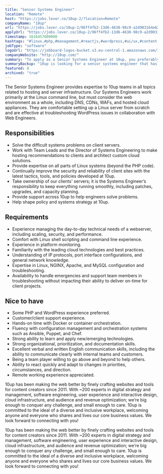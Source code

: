 ```yaml
---
title: "Senior Systems Engineer"
location: "Remote"
host: "https://jobs.lever.co/10up-2/?location=Remote"
companyName: "10up"
url: "https://jobs.lever.co/10up-2/96ff4fb2-13d6-4638-98c9-a2d903164e62"
applyUrl: "https://jobs.lever.co/10up-2/96ff4fb2-13d6-4638-98c9-a2d903164e62/apply"
timestamp: 1616457600000
hashtags: "#linux,#php,#management,#reactjs,#wordpress,#ui/ux,#content,#ansible,#puppet,#chef"
jobType: "software"
logoUrl: "https://jobboard-logos-bucket.s3.eu-central-1.amazonaws.com/10up"
companyWebsite: "http://10up.com/"
summary: "To apply as a Senior Systems Engineer at 10up, you preferably need to have experience managing the day-to-day technical needs of a webserver, including scaling, security, and performance."
summaryBackup: "10up is looking for a senior systems engineer that has experience in: #linux, #php, #management."
featured: 8
archived: "true"
---
```


The Senior Systems Engineer provides expertise to 10up teams in all topics related to hosting and server infrastructure. Our Systems Engineers work primarily at the Linux command line, but must consider the web environment as a whole, including DNS, CDNs, WAFs, and hosted cloud appliances. They are comfortable setting up a Linux server from scratch and are effective at troubleshooting WordPress issues in collaboration with Web Engineers.

## Responsibilities

*   Solve the difficult systems problems on client servers.
*   Work with Team Leads and the Director of Systems Engineering to make hosting recommendations to clients and architect custom cloud solutions.
*   Provide expertise on all parts of Linux systems (beyond the PHP code).
*   Continually improve the security and reliability of client sites with the latest tactics, tools, and policies developed at 10up.
*   Take ownership of our clients' servers; it is the Systems Engineer’s responsibility to keep everything running smoothly, including patches, upgrades, and capacity planning.
*   Provide support across 10up to help engineers solve problems.
*   Help shape policy and systems strategy at 10up.

## Requirements

*   Experience managing the day-to-day technical needs of a webserver, including scaling, security, and performance.
*   Comfort with Linux shell scripting and command line experience.
*   Experience in platform monitoring.
*   Familiarity with the leading cloud technologies and best practices.
*   Understanding of IP protocols, port interface configurations, and general network knowledge.
*   Expertise in Linux, NGINX, Apache, and MySQL configuration and troubleshooting.
*   Availability to handle emergencies and support team members in troubleshooting without impacting their ability to deliver on-time for client projects.

## Nice to have

*   Some PHP and WordPress experience preferred.
*   Customer/client support experience.
*   Hands-on time with Docker or container orchestration.
*   Fluency with configuration management and orchestration systems such as Ansible, Puppet, and Chef.
*   Strong ability to learn and apply new/emerging technologies.
*   Strong organizational, prioritization, and documentation skills.
*   Excellent verbal and written English communication skills, including the ability to communicate clearly with internal teams and customers.
*   Being a team player willing to go above and beyond to help others.
*   Ability to react quickly and adapt to changes in priorities, circumstances, and direction.
*   Remote working experience appreciated.

10up has been making the web better by finely crafting websites and tools for content creators since 2011. With ~200 experts in digital strategy and management, software engineering, user experience and interactive design, cloud infrastructure, and audience and revenue optimization; we’re big enough to conquer any challenge, and small enough to care. 10up is committed to the ideal of a diverse and inclusive workplace, welcoming anyone and everyone who shares and lives our core business values. We look forward to connecting with you! 

10up has been making the web better by finely crafting websites and tools for content creators since 2011. With ~200 experts in digital strategy and management, software engineering, user experience and interactive design, cloud infrastructure, and audience and revenue optimization; we’re big enough to conquer any challenge, and small enough to care. 10up is committed to the ideal of a diverse and inclusive workplace, welcoming anyone and everyone who shares and lives our core business values. We look forward to connecting with you!

